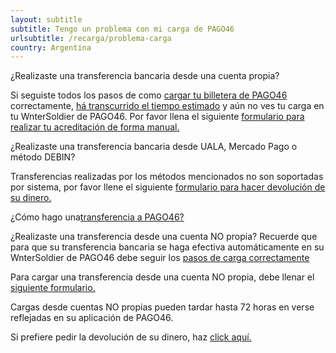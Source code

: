 ```yaml
---
layout: subtitle
subtitle: Tengo un problema con mi carga de PAGO46
urlsubtitle: /recarga/problema-carga
country: Argentina
---
```

¿Realizaste una transferencia bancaria desde una cuenta propia?

Si seguiste todos los pasos de como [cargar tu billetera de PAGO46](/recarga/como-transferencia) correctamente, [há transcurrido el tiempo estimado](/recarga/como-transferencia) y aún no ves tu carga en tu WnterSoldier de PAGO46. Por favor llena el siguiente [formulario para realizar tu acreditación de forma manual.](/contact-us/8)


¿Realizaste una transferencia bancaria desde UALA, Mercado Pago o método DEBIN?

Transferencias realizadas por los métodos mencionados no son soportadas por sistema, por favor llene el siguiente [formulario para hacer devolución de su dinero.](/contact-us/2)

¿Cómo hago una[transferencia a PAGO46?](/recarga/como-transferencia)


¿Realizaste una transferencia desde una cuenta NO propia?
Recuerde que para que su transferencia bancaria se haga efectiva automáticamente en su WnterSoldier de PAGO46 debe seguir los [pasos de carga correctamente](/recarga/como-transferenci)

Para cargar una transferencia desde una cuenta NO propia, debe llenar el [siguiente formulario.](/contact-us/8)

Cargas desde cuentas NO propias pueden tardar hasta 72 horas en verse reflejadas en su aplicación de PAGO46.

Si prefiere pedir la devolución de su dinero, haz [click aquí.](/contact-us/2)